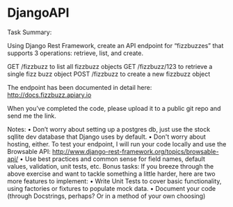 # DjangoAPI

Task Summary:

Using Django Rest Framework, create an API endpoint for “fizzbuzzes” that supports 3 operations: retrieve, list, and create.

GET /fizzbuzz                       to list all fizzbuzz objects
GET /fizzbuzz/123              to retrieve a single fizz buzz object
POST /fizzbuzz                    to create a new fizzbuzz object

The endpoint has been documented in detail here: http://docs.fizzbuzz.apiary.io

When you’ve completed the code, please upload it to a public git repo and send me the link.

Notes:
•	Don’t worry about setting up a postgres db, just use the stock sqllite dev database that Django uses by default. 
•	Don't worry about hosting, either. To test your endpoint, I will run your code locally and use the Browsable API: http://www.django-rest-framework.org/topics/browsable-api/
•	Use best practices and common sense for field names, default values, validation, unit tests, etc.
Bonus tasks: If you breeze through the above exercise and want to tackle something a little harder, here are two more features to implement:
•	Write Unit Tests to cover basic functionality, using factories or fixtures to populate mock data.
•	Document your code (through Docstrings, perhaps? Or in a method of your own choosing)

